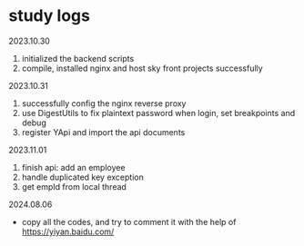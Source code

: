 



# study logs
2023.10.30
1. initialized the backend scripts
2. compile, installed nginx and host sky front projects successfully

2023.10.31 
1. successfully config the nginx reverse proxy
2. use DigestUtils to fix plaintext password when login, set breakpoints and debug
3. register YApi and import the api documents

2023.11.01
1. finish api: add an employee
2. handle duplicated key exception
3. get empId from local thread

2024.08.06
- copy all the codes, and try to comment it with the help of https://yiyan.baidu.com/